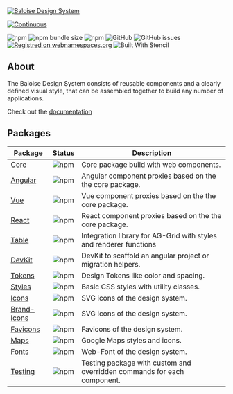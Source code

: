 <a href="https://design.baloise.dev" target="blank">
    <img src="https://raw.githubusercontent.com/baloise/design-system/main/resources/images/banner.svg?sanitize=true" alt="Baloise Design System" />
</a>

<br>

[![Continuous](https://github.com/baloise/design-system/actions/workflows/continuous.yml/badge.svg?branch=main)](https://github.com/baloise/design-system/actions/workflows/continuous.yml)

![npm](https://img.shields.io/npm/v/@baloise/ds-core)
![npm bundle size](https://img.shields.io/bundlephobia/min/@baloise/ds-core)
![npm](https://img.shields.io/npm/dt/@baloise/ds-core)
![GitHub](https://img.shields.io/github/license/baloise/design-system)
![GitHub issues](https://img.shields.io/github/issues/baloise/design-system)
[![Registred on webnamespaces.org](https://img.shields.io/static/v1?label=webnamespaces.org&color=blue&message=bal)](https://webnamespaces.org)
![Built With Stencil](https://img.shields.io/badge/-Built%20With%20Stencil-16161d.svg?logo=data%3Aimage%2Fsvg%2Bxml%3Bbase64%2CPD94bWwgdmVyc2lvbj0iMS4wIiBlbmNvZGluZz0idXRmLTgiPz4KPCEtLSBHZW5lcmF0b3I6IEFkb2JlIElsbHVzdHJhdG9yIDE5LjIuMSwgU1ZHIEV4cG9ydCBQbHVnLUluIC4gU1ZHIFZlcnNpb246IDYuMDAgQnVpbGQgMCkgIC0tPgo8c3ZnIHZlcnNpb249IjEuMSIgaWQ9IkxheWVyXzEiIHhtbG5zPSJodHRwOi8vd3d3LnczLm9yZy8yMDAwL3N2ZyIgeG1sbnM6eGxpbms9Imh0dHA6Ly93d3cudzMub3JnLzE5OTkveGxpbmsiIHg9IjBweCIgeT0iMHB4IgoJIHZpZXdCb3g9IjAgMCA1MTIgNTEyIiBzdHlsZT0iZW5hYmxlLWJhY2tncm91bmQ6bmV3IDAgMCA1MTIgNTEyOyIgeG1sOnNwYWNlPSJwcmVzZXJ2ZSI%2BCjxzdHlsZSB0eXBlPSJ0ZXh0L2NzcyI%2BCgkuc3Qwe2ZpbGw6I0ZGRkZGRjt9Cjwvc3R5bGU%2BCjxwYXRoIGNsYXNzPSJzdDAiIGQ9Ik00MjQuNywzNzMuOWMwLDM3LjYtNTUuMSw2OC42LTkyLjcsNjguNkgxODAuNGMtMzcuOSwwLTkyLjctMzAuNy05Mi43LTY4LjZ2LTMuNmgzMzYuOVYzNzMuOXoiLz4KPHBhdGggY2xhc3M9InN0MCIgZD0iTTQyNC43LDI5Mi4xSDE4MC40Yy0zNy42LDAtOTIuNy0zMS05Mi43LTY4LjZ2LTMuNkgzMzJjMzcuNiwwLDkyLjcsMzEsOTIuNyw2OC42VjI5Mi4xeiIvPgo8cGF0aCBjbGFzcz0ic3QwIiBkPSJNNDI0LjcsMTQxLjdIODcuN3YtMy42YzAtMzcuNiw1NC44LTY4LjYsOTIuNy02OC42SDMzMmMzNy45LDAsOTIuNywzMC43LDkyLjcsNjguNlYxNDEuN3oiLz4KPC9zdmc%2BCg%3D%3D&colorA=16161d&style=flat-square)

## About

The Baloise Design System consists of reusable components and a clearly defined visual style, that can be assembled together to build any number of applications.

Check out the [documentation](https://design.baloise.dev)

## Packages

| Package                                   | Status                                                    | Description                                                             |
| ----------------------------------------- | --------------------------------------------------------- | ----------------------------------------------------------------------- |
| [Core](https://design.baloise.dev)        | ![npm](https://img.shields.io/npm/v/@baloise/ds-core)     | Core package build with web components.                                 |
| [Angular](https://design.baloise.dev)     | ![npm](https://img.shields.io/npm/v/@baloise/ds-angular)  | Angular component proxies based on the the core package.                |
| [Vue](https://design.baloise.dev)         | ![npm](https://img.shields.io/npm/v/@baloise/ds-vue)      | Vue component proxies based on the the core package.                    |
| [React](https://design.baloise.dev)       | ![npm](https://img.shields.io/npm/v/@baloise/ds-react)    | React component proxies based on the the core package.                  |
| [Table](https://design.baloise.dev)       | ![npm](https://img.shields.io/npm/v/@baloise/ds-table)    | Integration library for AG-Grid with styles and renderer functions      |
| [DevKit](https://design.baloise.dev)      | ![npm](https://img.shields.io/npm/v/@baloise/ds-devkit)   | DevKit to scaffold an angular project or migration helpers.             |
| [Tokens](https://design.baloise.dev)      | ![npm](https://img.shields.io/npm/v/@baloise/ds-tokens)   | Design Tokens like color and spacing.                                   |
| [Styles](https://design.baloise.dev)      | ![npm](https://img.shields.io/npm/v/@baloise/ds-styles)   | Basic CSS styles with utility classes.                                  |
| [Icons](https://design.baloise.dev)       | ![npm](https://img.shields.io/npm/v/@baloise/ds-icons)    | SVG icons of the design system.                                         |
| [Brand-Icons](https://design.baloise.dev) | ![npm](https://img.shields.io/npm/v/@baloise/ds-icons)    | SVG icons of the design system.                                         |
| [Favicons](https://design.baloise.dev)    | ![npm](https://img.shields.io/npm/v/@baloise/ds-favicons) | Favicons of the design system.                                          |
| [Maps](https://design.baloise.dev)        | ![npm](https://img.shields.io/npm/v/@baloise/ds-maps)     | Google Maps styles and icons.                                           |
| [Fonts](https://design.baloise.dev)       | ![npm](https://img.shields.io/npm/v/@baloise/ds-fonts)    | Web-Font of the design system.                                          |
| [Testing](https://design.baloise.dev)     | ![npm](https://img.shields.io/npm/v/@baloise/ds-testing)  | Testing package with custom and overridden commands for each component. |
